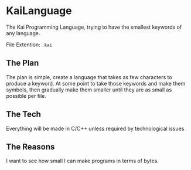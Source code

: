 # KaiLanguage
The Kai Programming Language, trying to have the smallest keywords of any language.

File Extention: `.kai`

## The Plan
The plan is simple, create a language that takes as few characters to produce a keyword. At some point to take those keywords and make them symbols, then gradually make them smaller until they are as small as possible per file.

## The Tech
Everything will be made in C/C++ unless required by technological issues

## The Reasons
I want to see how small I can make programs in terms of bytes.
